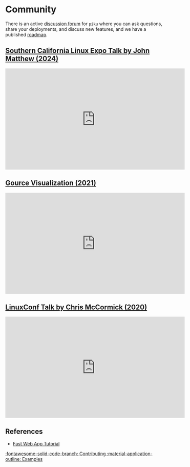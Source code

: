 # Community

There is an active [discussion forum](https://github.com/piku/piku/discussions) for `piku` where you can ask questions, share your deployments, and discuss new features, and we have a published [roadmap](https://github.com/orgs/piku/projects/2).

## [Southern California Linux Expo Talk by John Matthew (2024)](https://www.youtube.com/watch?v=nt1bwaF7qxc)

<iframe width="560" height="315" src="https://www.youtube.com/embed/nt1bwaF7qxc?si=lfXqRJSjia8ZH7YM" title="YouTube video player" frameborder="0" allow="accelerometer; autoplay; clipboard-write; encrypted-media; gyroscope; picture-in-picture; web-share" referrerpolicy="strict-origin-when-cross-origin" allowfullscreen></iframe>

## [Gource Visualization (2021)](https://www.youtube.com/watch?v=-_OnVDN2LXo)

<iframe width="560" height="315" src="https://www.youtube.com/embed/-_OnVDN2LXo?si=lfXqRJSjia8ZH7YM" title="YouTube video player" frameborder="0" allow="accelerometer; autoplay; clipboard-write; encrypted-media; gyroscope; picture-in-picture; web-share" referrerpolicy="strict-origin-when-cross-origin" allowfullscreen></iframe>

## [LinuxConf Talk by Chris McCormick (2020)](https://www.youtube.com/watch?v=ec-GoDukHWk)

<iframe width="560" height="315" src="https://www.youtube.com/embed/ec-GoDukHWk?si=lfXqRJSjia8ZH7YM" title="YouTube video player" frameborder="0" allow="accelerometer; autoplay; clipboard-write; encrypted-media; gyroscope; picture-in-picture; web-share" referrerpolicy="strict-origin-when-cross-origin" allowfullscreen></iframe>

## References

* [Fast Web App Tutorial](https://github.com/piku/webapp-tutorial)

<p class="grid cards" markdown>
    <a href="contributing.html" class="card">
    :fontawesome-solid-code-branch: Contributing
    </a>
    <a href="examples.html" class="card">
    :material-application-outline: Examples
    </a>
</p>
